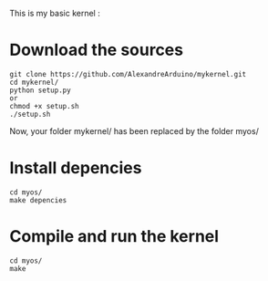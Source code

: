This is my basic kernel : 


# Download the sources

    git clone https://github.com/AlexandreArduino/mykernel.git
    cd mykernel/
    python setup.py
    or
    chmod +x setup.sh
    ./setup.sh

Now, your folder mykernel/ has been replaced by the folder myos/

# Install depencies

    cd myos/
    make depencies

# Compile and run the kernel

    cd myos/
    make